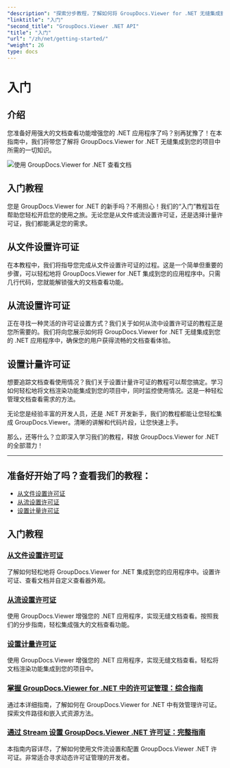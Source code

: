 ```yaml
---
"description": "探索分步教程，了解如何将 GroupDocs.Viewer for .NET 无缝集成到您的应用程序中。学习如何设置许可证并自定义查看器外观。"
"linktitle": "入门"
"second_title": "GroupDocs.Viewer .NET API"
"title": "入门"
"url": "/zh/net/getting-started/"
"weight": 26
type: docs
---
```

# 入门


## 介绍

您准备好用强大的文档查看功能增强您的 .NET 应用程序了吗？别再犹豫了！在本指南中，我们将带您了解将 GroupDocs.Viewer for .NET 无缝集成到您的项目中所需的一切知识。

![使用 GroupDocs.Viewer for .NET 查看文档](/viewer/getting-started/image.png)

## 入门教程

您是 GroupDocs.Viewer for .NET 的新手吗？不用担心！我们的“入门”教程旨在帮助您轻松开启您的使用之旅。无论您是从文件或流设置许可证，还是选择计量许可证，我们都能满足您的需求。

## 从文件设置许可证

在本教程中，我们将指导您完成从文件设置许可证的过程。这是一个简单但重要的步骤，可以轻松地将 GroupDocs.Viewer for .NET 集成到您的应用程序中。只需几行代码，您就能解锁强大的文档查看功能。

## 从流设置许可证

正在寻找一种灵活的许可证设置方式？我们关于如何从流中设置许可证的教程正是您所需要的。我们将向您展示如何将 GroupDocs.Viewer for .NET 无缝集成到您的 .NET 应用程序中，确保您的用户获得流畅的文档查看体验。

## 设置计量许可证

想要追踪文档查看使用情况？我们关于设置计量许可证的教程可以帮您搞定。学习如何轻松地将文档渲染功能集成到您的项目中，同时监控使用情况。这是一种轻松管理文档查看需求的方法。

无论您是经验丰富的开发人员，还是 .NET 开发新手，我们的教程都能让您轻松集成 GroupDocs.Viewer。清晰的讲解和代码片段，让您快速上手。

那么，还等什么？立即深入学习我们的教程，释放 GroupDocs.Viewer for .NET 的全部潜力！

---

## 准备好开始了吗？查看我们的教程：

- [从文件设置许可证](./set-license-from-file/)
- [从流设置许可证](./set-license-from-stream/)
- [设置计量许可证](./set-metered-license/)

## 入门教程
### [从文件设置许可证](./set-license-from-file/)
了解如何轻松地将 GroupDocs.Viewer for .NET 集成到您的应用程序中。设置许可证、查看文档并自定义查看器外观。
### [从流设置许可证](./set-license-from-stream/)
使用 GroupDocs.Viewer 增强您的 .NET 应用程序，实现无缝文档查看。按照我们的分步指南，轻松集成强大的文档查看功能。
### [设置计量许可证](./set-metered-license/)
使用 GroupDocs.Viewer 增强您的 .NET 应用程序，实现无缝文档查看。轻松将文档渲染功能集成到您的项目中。
### [掌握 GroupDocs.Viewer for .NET 中的许可证管理：综合指南](./groupdocs-viewer-license-management-net/)
通过本详细指南，了解如何在 GroupDocs.Viewer for .NET 中有效管理许可证。探索文件路径和嵌入式资源方法。
### [通过 Stream 设置 GroupDocs.Viewer .NET 许可证：完整指南](./groupdocs-viewer-net-license-stream-setup-guide/)
本指南内容详尽，了解如何使用文件流设置和配置 GroupDocs.Viewer .NET 许可证。非常适合寻求动态许可证管理的开发者。